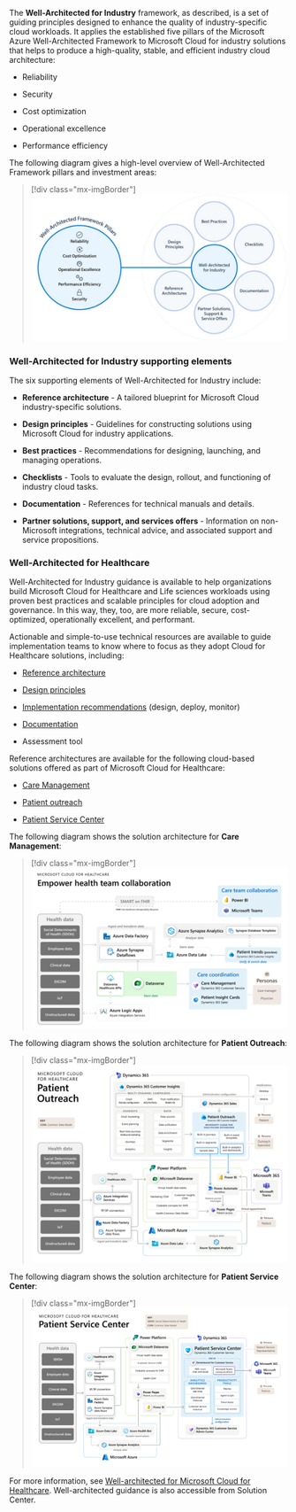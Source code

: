 
The **Well-Architected for Industry** framework, as described, is a set of guiding principles designed to enhance the quality of industry-specific cloud workloads. It applies the established five pillars of the Microsoft Azure Well-Architected Framework to Microsoft Cloud for industry solutions that helps to produce a high-quality, stable, and efficient industry cloud architecture:

-   Reliability

-   Security

-   Cost optimization

-   Operational excellence

-   Performance efficiency

The following diagram gives a high-level overview of Well-Architected Framework pillars and investment areas:

> [!div class="mx-imgBorder"]
> [![Diagram of the Well-Architected Framework pillars and how they relate to Well-Architected for Industry.](../media/pillars.png)](../media/pillars.png#lightbox)

### Well-Architected for Industry supporting elements

The six supporting elements of Well-Architected for Industry include:

-   **Reference architecture** - A tailored blueprint for Microsoft Cloud industry-specific solutions.

-   **Design principles** - Guidelines for constructing solutions using Microsoft Cloud for industry applications.

-   **Best practices** - Recommendations for designing, launching, and managing operations.

-   **Checklists** - Tools to evaluate the design, rollout, and functioning of industry cloud tasks.

-   **Documentation** - References for technical manuals and details.

-   **Partner solutions, support, and services offers** - Information on non-Microsoft integrations, technical advice, and associated support and service propositions.

### Well-Architected for Healthcare

Well-Architected for Industry guidance is available to help organizations build Microsoft Cloud for Healthcare and Life sciences workloads using proven best practices and scalable principles for cloud adoption and governance. In this way, they, too, are more reliable, secure, cost-optimized, operationally excellent, and performant.

Actionable and simple-to-use technical resources are available to guide implementation teams to know where to focus as they adopt Cloud for Healthcare solutions, including: 

-   [Reference architecture](/industry/well-architected/healthcare/architecture-overview/?azure-portal=true)

-   [Design principles](/industry/well-architected/healthcare/design-principles/?azure-portal=true)

-   [Implementation recommendations](/industry/well-architected/healthcare/?azure-portal=true) (design, deploy, monitor)

-   [Documentation](/industry/healthcare/overview/?azure-portal=true)

-    Assessment tool

Reference architectures are available for the following cloud-based solutions offered as part of Microsoft Cloud for Healthcare:

-   [Care Management](/industry/well-architected/healthcare/care-management-architecture/?azure-portal=true)

-   [Patient outreach](/industry/well-architected/healthcare/patient-outreach-architecture/?azure-portal=true)

-   [Patient Service Center](/industry/well-architected/healthcare/patient-service-center-architecture/?azure-portal=true)

The following diagram shows the solution architecture for **Care Management**:

> [!div class="mx-imgBorder"]
> [![Diagram of the solution architecture for care management.](../media/care-management-architecture.png)](../media/care-management-architecture.png#lightbox)

The following diagram shows the solution architecture for **Patient Outreach**:

> [!div class="mx-imgBorder"]
> [![Diagram of the solution architecture for patient outreach.](../media/patient-outreach-architecture.png)](../media/patient-outreach-architecture.png#lightbox)

The following diagram shows the solution architecture for **Patient Service Center**:

> [!div class="mx-imgBorder"]
> [![Diagram of the solution architecture for patient service center.](../media/patient-service-center-architecture.png)](../media/patient-service-center-architecture.png#lightbox)

For more information, see [Well-architected for Microsoft Cloud for Healthcare](/industry/well-architected/healthcare/?azure-portal=true). Well-architected guidance is also accessible from Solution Center.
